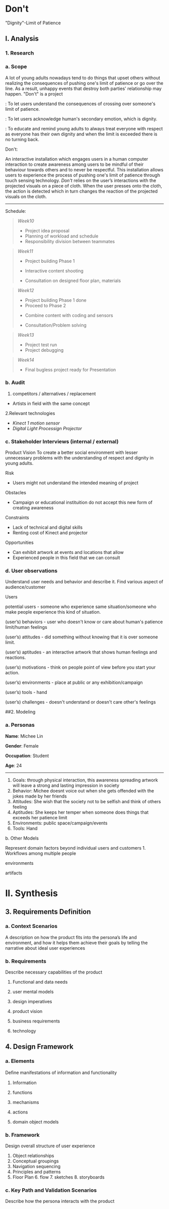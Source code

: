# Don't
"Dignity"-Limit of Patience

## I. Analysis

### 1. Research

### a. Scope

A lot of young adults nowadays tend to do things that upset others without realizing the consequences of pushing one's limit of patience or go over the line. As a result, unhappy events that destroy both parties' relationship may happen. "Don't" is a project 

: To let users understand the consequences of crossing over someone's limit of patience.

: To let users acknowledge human's secondary emotion, which is dignity.

: To educate and remind young adults to always treat everyone with respect as everyone has their own dignity and when the limit is   exceeded there is no turning back. 

Don't: 

An interactive installation which engages users in a human computer interaction to create awareness among users to be mindful of their behaviour towards others and to never be respectful. This installation allows users to experience the process of pushing one's limit of patience through touch sensing technology. *Don't* relies on the user’s interactions with the projected visuals on a piece of cloth. When the user presses onto the cloth, the action is detected which in turn changes the reaction of the projected visuals on the cloth.

------

Schedule:

>*Week10*
>- Project idea proposal
>- Planning of workload and schedule
>- Responsibility division between teammates

>*Week11*
>- Project building Phase 1
>  * Interactive content shooting 
>- Consultation on designed floor plan, materials 

>*Week12*
>- Project building Phase 1 done
>- Proceed to Phase 2
>  * Combine content with coding and sensors
>- Consultation/Problem solving

>*Week13*
>- Project test run
>- Project debugging 

>*Week14*
>- Final bugless project ready for Presentation


### b. Audit
1. competitors / alternatives / replacement
- Artists in field with the same concept

2.Relevant technologies
- *Kinect 1 motion sensor*
- *Digital Light Processign Projector*


### c. Stakeholder Interviews (internal / external)

Product Vision
To create a better social environment with lesser unnecessary problems with the understanding of respect and dignity in young adults.

Risk
- Users might not understand the intended meaning of project

Obstacles
- Campaign or educational instituition do not accept this new form of creating awareness

Constraints
- Lack of technical and digital skills
- Renting cost of Kinect and projector

Opportunities
- Can exhibit artwork at events and locations that allow 
- Experienced people in this field that we can consult 

### d. User observations

Understand user needs and behavior and describe it. Find various aspect of audience/customer

Users

potential users - someone who experience same situation/someone who make people experience this kind of situation.

(user’s) behaviors - user who doesn't know or care about human's patience limit/human feelings

(user’s) attitudes - did something without knowing that it is over someone limit.

(user’s) aptitudes - an interactive artwork that shows human feelings and reactions.


(user’s) motivations - think on people point of view before you start your action.

(user’s) environments - place at public or any exhibition/campaign  

(user’s) tools - hand 

(user’s) challenges - doesn't understand or doesn't care other's feelings



##2. Modeling

### a. Personas

**Name**: Michee Lin

**Gender**: Female

**Occupation**: Student

**Age**: 24

------

1. Goals: through physical interaction, this awareness spreading artwork will leave a strong and lasting impression in society 
2. Behavior: Michee doesnt voice out when she gets offended with the jokes made by her friends
3. Attitudes: She wish that the society not to be selfish and think of others feeling
4. Aptitudes: She keeps her temper when someone does things that exceeds her patience limit
5. Environments: public space/campaign/events
6. Tools: Hand
 


b. Other Models

Represent domain factors beyond individual users and customers 1. Workflows among multiple people

environments

artifacts

# II. Synthesis
## 3. Requirements Definition
### a. Context Scenarios
A description on how the product fits into the persona’s life and environment, and how it helps them achieve their goals by telling the narrative about ideal user experiences
### b. Requirements
Describe necessary capabilities of the product
1. Functional and data needs

2. user mental models

3. design imperatives

4. product vision

5. business requirements

6. technology

## 4. Design Framework
### a. Elements
Deﬁne manifestations of information and functionality
1. Information

2. functions

3. mechanisms

4. actions

5. domain object models

### b. Framework
Design overall structure of user experience
1. Object relationships
2. Conceptual groupings
3. Navigation sequencing
4. Principles and patterns
5. Floor Plan
	6. flow
	7. sketches
	8. storyboards
### c. Key Path and Validation Scenarios
Describe how the persona interacts with the product
